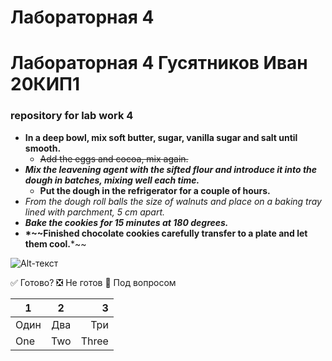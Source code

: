 # Лабораторная 4
# Лабораторная 4 Гусятников Иван 20КИП1
### repository for lab work 4 

-  **In a deep bowl, mix soft butter, sugar, vanilla sugar and salt until smooth.**
    - ~~Add the eggs and cocoa, mix again.~~
- ***Mix the leavening agent with the sifted flour and introduce it into the dough in batches, mixing well each time.***
    - __Put the dough in the refrigerator for a couple of hours.__
- _From the dough roll balls the size of walnuts and place on a baking tray lined with parchment, 5 cm apart._
- ___Bake the cookies for 15 minutes at 180 degrees.___
- __*~~Finished chocolate cookies carefully transfer to a plate and let them cool.__*~~
       
![Alt-текст](https://cs10.pikabu.ru/post_img/big/2019/11/27/10/1574873982118078973.jpg "Пора мыть жопу")

:white_check_mark: Готово?
:negative_squared_cross_mark: Не готов
:black_square_button: Под вопросом 

| 1 | 2 | 3 |
|----------------|:---------:|----------------:|
| Один | Два | Три |
| One | Two | Three |
